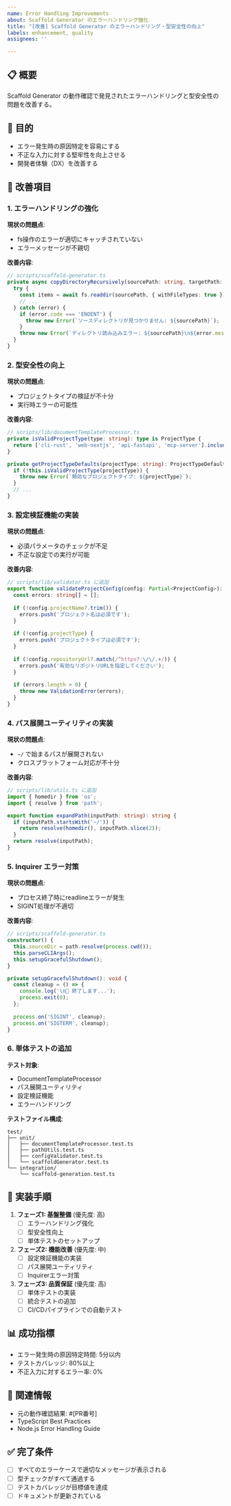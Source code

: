 ```yaml
---
name: Error Handling Improvements
about: Scaffold Generator のエラーハンドリング強化
title: "[改善] Scaffold Generator のエラーハンドリング・型安全性の向上"
labels: enhancement, quality
assignees: ''

---
```


## 📋 概要

Scaffold Generator の動作確認で発見されたエラーハンドリングと型安全性の問題を改善する。

## 🎯 目的

- エラー発生時の原因特定を容易にする
- 不正な入力に対する堅牢性を向上させる
- 開発者体験（DX）を改善する

## 📝 改善項目

### 1. エラーハンドリングの強化

**現状の問題点**:
- fs操作のエラーが適切にキャッチされていない
- エラーメッセージが不親切

**改善内容**:
```typescript
// scripts/scaffold-generator.ts
private async copyDirectoryRecursively(sourcePath: string, targetPath: string): Promise<void> {
  try {
    const items = await fs.readdir(sourcePath, { withFileTypes: true });
    // ...
  } catch (error) {
    if (error.code === 'ENOENT') {
      throw new Error(`ソースディレクトリが見つかりません: ${sourcePath}`);
    }
    throw new Error(`ディレクトリ読み込みエラー: ${sourcePath}\n${error.message}`);
  }
}
```

### 2. 型安全性の向上

**現状の問題点**:
- プロジェクトタイプの検証が不十分
- 実行時エラーの可能性

**改善内容**:
```typescript
// scripts/lib/documentTemplateProcessor.ts
private isValidProjectType(type: string): type is ProjectType {
  return ['cli-rust', 'web-nextjs', 'api-fastapi', 'mcp-server'].includes(type);
}

private getProjectTypeDefaults(projectType: string): ProjectTypeDefaults {
  if (!this.isValidProjectType(projectType)) {
    throw new Error(`無効なプロジェクトタイプ: ${projectType}`);
  }
  // ...
}
```

### 3. 設定検証機能の実装

**現状の問題点**:
- 必須パラメータのチェックが不足
- 不正な設定での実行が可能

**改善内容**:
```typescript
// scripts/lib/validator.ts に追加
export function validateProjectConfig(config: Partial<ProjectConfig>): asserts config is ProjectConfig {
  const errors: string[] = [];
  
  if (!config.projectName?.trim()) {
    errors.push('プロジェクト名は必須です');
  }
  
  if (!config.projectType) {
    errors.push('プロジェクトタイプは必須です');
  }
  
  if (!config.repositoryUrl?.match(/^https?:\/\/.+/)) {
    errors.push('有効なリポジトリURLを指定してください');
  }
  
  if (errors.length > 0) {
    throw new ValidationError(errors);
  }
}
```

### 4. パス展開ユーティリティの実装

**現状の問題点**:
- `~/` で始まるパスが展開されない
- クロスプラットフォーム対応が不十分

**改善内容**:
```typescript
// scripts/lib/utils.ts に追加
import { homedir } from 'os';
import { resolve } from 'path';

export function expandPath(inputPath: string): string {
  if (inputPath.startsWith('~/')) {
    return resolve(homedir(), inputPath.slice(2));
  }
  return resolve(inputPath);
}
```

### 5. Inquirer エラー対策

**現状の問題点**:
- プロセス終了時にreadlineエラーが発生
- SIGINT処理が不適切

**改善内容**:
```typescript
// scripts/scaffold-generator.ts
constructor() {
  this.sourceDir = path.resolve(process.cwd());
  this.parseCLIArgs();
  this.setupGracefulShutdown();
}

private setupGracefulShutdown(): void {
  const cleanup = () => {
    console.log('\n👋 終了します...');
    process.exit(0);
  };
  
  process.on('SIGINT', cleanup);
  process.on('SIGTERM', cleanup);
}
```

### 6. 単体テストの追加

**テスト対象**:
- DocumentTemplateProcessor
- パス展開ユーティリティ
- 設定検証機能
- エラーハンドリング

**テストファイル構成**:
```
test/
├── unit/
│   ├── documentTemplateProcessor.test.ts
│   ├── pathUtils.test.ts
│   ├── configValidator.test.ts
│   └── scaffoldGenerator.test.ts
└── integration/
    └── scaffold-generation.test.ts
```

## 🚀 実装手順

1. **フェーズ1: 基盤整備** (優先度: 高)
   - [ ] エラーハンドリング強化
   - [ ] 型安全性向上
   - [ ] 単体テストのセットアップ

2. **フェーズ2: 機能改善** (優先度: 中)
   - [ ] 設定検証機能の実装
   - [ ] パス展開ユーティリティ
   - [ ] Inquirerエラー対策

3. **フェーズ3: 品質保証** (優先度: 高)
   - [ ] 単体テストの実装
   - [ ] 統合テストの追加
   - [ ] CI/CDパイプラインでの自動テスト

## 📊 成功指標

- エラー発生時の原因特定時間: 5分以内
- テストカバレッジ: 80%以上
- 不正入力に対するエラー率: 0%

## 🔗 関連情報

- 元の動作確認結果: #[PR番号]
- TypeScript Best Practices
- Node.js Error Handling Guide

## ✅ 完了条件

- [ ] すべてのエラーケースで適切なメッセージが表示される
- [ ] 型チェックがすべて通過する
- [ ] テストカバレッジが目標値を達成
- [ ] ドキュメントが更新されている